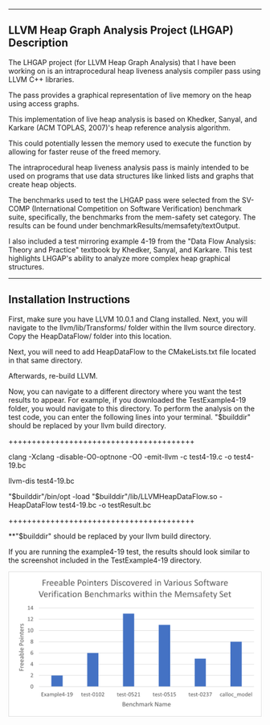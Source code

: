 --------------------------------
LLVM Heap Graph Analysis Project (LHGAP) Description
--------------------------------

The LHGAP project (for LLVM Heap Graph Analysis) that I have been working on
is an intraprocedural heap liveness analysis compiler pass using LLVM
C++ libraries.

The pass provides a graphical representation of live memory on the
heap using access graphs.

This implementation of live heap analysis is based on Khedker, Sanyal,
and Karkare (ACM TOPLAS, 2007)'s heap reference analysis algorithm.

This could potentially lessen the memory used to execute the function
by allowing for faster reuse of the freed memory.

The intraprocedural heap liveness analysis pass is mainly intended to
be used on programs that use data structures like linked lists and
graphs that create heap objects.

The benchmarks used to test the LHGAP pass were selected from the
SV-COMP (International Competition on Software Verification) benchmark
suite, specifically, the benchmarks from the mem-safety set category. 
The results can be found under benchmarkResults/memsafety/textOutput.

I also included a test mirroring example 4-19 from the "Data Flow 
Analysis: Theory and Practice" textbook by Khedker, Sanyal, and Karkare.
This test highlights LHGAP's ability to analyze more complex heap 
graphical structures.


--------------------------------
Installation Instructions
--------------------------------

First, make sure you have LLVM 10.0.1 and Clang installed. Next, you will 
navigate to the llvm/lib/Transforms/ folder within the llvm source directory.
 Copy the HeapDataFlow/ folder into this location.

Next, you will need to add HeapDataFlow to the CMakeLists.txt file located in 
that same directory.

Afterwards, re-build LLVM.

Now, you can navigate to a different directory where you want the test results to appear.
For example, if you downloaded the TestExample4-19 folder, you would navigate to this
directory. To perform the analysis on the test code, you can enter the following lines into
your terminal. "$builddir" should be replaced by your llvm build directory.

++++++++++++++++++++++++++++++++++++++++

clang -Xclang -disable-O0-optnone -O0 -emit-llvm -c  test4-19.c -o test4-19.bc

llvm-dis test4-19.bc

"$builddir"/bin/opt -load "$builddir"/lib/LLVMHeapDataFlow.so -HeapDataFlow test4-19.bc -o testResult.bc

++++++++++++++++++++++++++++++++++++++++

**"$builddir" should be replaced by your llvm build directory.

If you are running the example4-19 test, the results should look similar to the 
screenshot included in the TestExample4-19 directory.

![FreeableInstsImage](FreeablePointersGraph.png)







